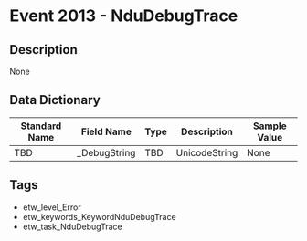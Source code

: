 # Event 2013 - NduDebugTrace

## Description
None

## Data Dictionary
|Standard Name|Field Name|Type|Description|Sample Value|
|---|---|---|---|---|
|TBD|_DebugString|TBD|UnicodeString|None|None|

## Tags
* etw_level_Error
* etw_keywords_KeywordNduDebugTrace
* etw_task_NduDebugTrace